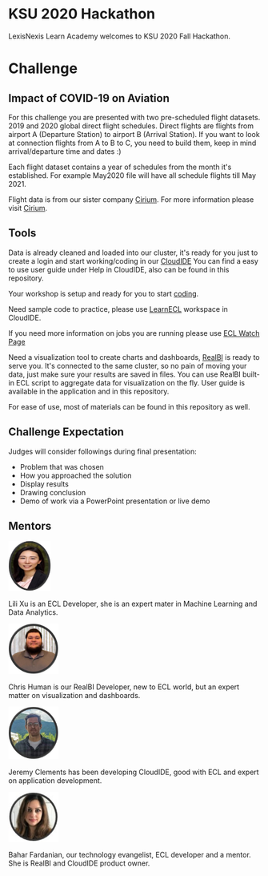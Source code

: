 # KSU 2020 Hackathon

LexisNexis Learn Academy welcomes to KSU 2020 Fall Hackathon.

# Challenge

## Impact of COVID-19 on Aviation

For this challenge you are presented with two pre-scheduled flight datasets. 2019 and 2020 global direct flight schedules. Direct flights are flights from airport A (Departure Station) to airport B (Arrival Station). If you want to look at connection flights from A to B to C, you need to build them, keep in mind arrival/departure time and dates :)

Each flight dataset contains a year of schedules from the month it's established. For example May2020 file will have all schedule flights till May 2021.

Flight data is from our sister company [Cirium](https://m.youtube.com/watch?sf236787699=1&v=_tR8VXlzWvo). For more information please visit
[Cirium](https://www.cirium.com/).

## Tools

Data is already cleaned and loaded into our cluster, it's ready for you just to create a login and start working/coding in our [CloudIDE](https://ide.hpccsystems.com/)
You can find a easy to use user guide under Help in CloudIDE, also can be found in this repository.

Your workshop is setup and ready for you to start [coding]().

Need sample code to practice, please use [LearnECL](https://ide.hpccsystems.com/workspaces/share/291d17d9-e5cb-4fac-83c2-ac5997c28a31) workspace in CloudIDE.

If you need more information on jobs you are running please use [ECL Watch Page]()

Need a visualization tool to create charts and dashboards, [RealBI]() is ready to serve you. It's connected to the same cluster, so no pain of moving your data, just make sure your results are saved in files. You can use RealBI built-in ECL script to aggregate data for visualization on the fly. User guide is available in the application and in this repository.

For ease of use, most of materials can be found in this repository as well.

## Challenge Expectation

Judges will consider followings during final presentation:

- Problem that was chosen
- How you approached the solution
- Display results
- Drawing conclusion
- Demo of work via a PowerPoint presentation or live demo

## Mentors

<div class="mentors">

<div>
<img src="./Images/lili.jpg" alt="Lili Xu" width="85" height="100" />
<p>Lili Xu is an ECL Developer, she is an expert mater in Machine Learning and Data Analytics.</p>
</div>

<div>
<img src="./Images/chris.jpg" alt="Chris Human" width="100" />
<p>Chris Human is our RealBI Developer, new to ECL world, but an expert matter on visualization and dashboards.</p>
</div>

<div>
<img src="./Images/jj.jpg" alt="Jeremy Clements" width="100" />
<p>Jeremy Clements has been developing CloudIDE, good with ECL and expert on application development.</p>
</div>

<div>
<img src="./Images/bahar.jpg" alt="Bahar Fardanian" width="100" />
<p>Bahar Fardanian, our technology evangelist, ECL developer and a mentor. She is RealBI and CloudIDE product owner.</p>
</div>

<div></div>
</div>

